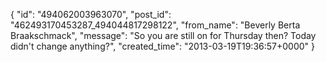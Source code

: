  {
   "id": "494062003963070",
   "post_id": "462493170453287_494044817298122",
   "from_name": "Beverly Berta Braakschmack",
   "message": "So you are still on for Thursday then? Today didn't change anything?",
   "created_time": "2013-03-19T19:36:57+0000"
 }
